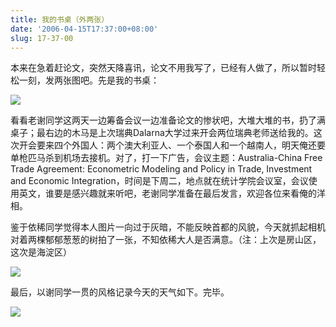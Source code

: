 ```yaml
---
title: 我的书桌（外两张）
date: '2006-04-15T17:37:00+08:00'
slug: 17-37-00
---
```


本来在急着赶论文，突然天降喜讯，论文不用我写了，已经有人做了，所以暂时轻松一刻，发两张图吧。先是我的书桌：

![](https://db.yihui.name/hexun/b_AAA7D1C518B6785D.jpg)


看看老谢同学这两天一边筹备会议一边准备论文的惨状吧，大堆大堆的书，扔了满桌子；最右边的木马是上次瑞典Dalarna大学过来开会两位瑞典老师送给我的。这次开会要来四个外国人：两个澳大利亚人、一个泰国人和一个越南人，明天俺还要单枪匹马杀到机场去接机。对了，打一下广告，会议主题：Australia-China Free Trade Agreement: Econometric Modeling and Policy in Trade, Investment and Economic Integration，时间是下周二，地点就在统计学院会议室，会议使用英文，谁要是感兴趣就来听吧，老谢同学准备在最后发言，欢迎各位来看俺的洋相。

鉴于依稀同学觉得本人图片一向过于灰暗，不能反映首都的风貌，今天就抓起相机对着两棵郁郁葱葱的树拍了一张，不知依稀大人是否满意。（注：上次是房山区，这次是海淀区）

![](https://db.yihui.name/hexun/b_CBC1B6DF18B102B8.jpg)

最后，以谢同学一贯的风格记录今天的天气如下。完毕。

![](https://db.yihui.name/hexun/b_6CB4DFACB44106F2.jpg)
